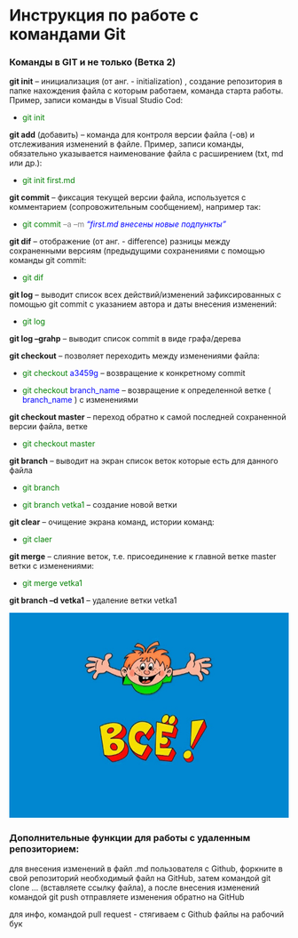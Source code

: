 # Инструкция по работе с командами Git

### Команды в GIT и не только (Ветка 2)

**git init** – инициализация (от анг. - initialization) , создание репозитория в папке нахождения файла с которым работаем, команда старта работы. Пример, записи команды в Visual Studio Cod:

* <span style="color:green"> git init</span>

**git add** (добавить) – команда для контроля версии файла (-ов) и отслеживания изменений в файле. Пример, записи команды, обязательно указывается наименование файла с расширением (txt, md или др.):

* <span style="color:green"> git init first.md</span>

**git commit** – фиксация текущей версии файла, используется с комментарием (сопровожительным сообщением), например так:

* <span style="color:green"> git commit </span> 
<span style="color:grey"> –a –m </span> 
<span style="color:blue"> *“first.md внесены новые подпункты”* </span>

**git dif** – отображение (от анг. - difference) разницы между сохраненными версиям (предыдущими сохранениями с помощью команды git commit:

* <span style="color:green"> git dif</span>

**git log** – выводит список всех действий/изменений зафиксированных с помощью git commit с указанием автора и даты внесения изменений:

* <span style="color:green"> git log</span>

**git log –grahp** – выводит список commit в виде графа/дерева

**git checkout** – позволяет переходить между изменениями файла:

* <span style="color:green"> git checkout </span> 
<span style="color:blue"> a3459g </span> 
– возвращение к конкретному commit

* <span style="color:green"> git checkout </span> 
<span style="color:blue"> branch_name </span> 
– возвращение к определенной ветке (
<span style="color:blue"> branch_name </span>
) с изменениями

**git checkout master** – переход обратно к самой последней сохраненной версии файла, ветке

* <span style="color:green"> git checkout master </span> 

**git branch** – выводит на экран список веток которые есть для данного файла

* <span style="color:green"> git branch </span> 

* <span style="color:green"> git branch vetka1 </span> – создание новой ветки

**git clear** – очищение экрана команд, истории команд:

* <span style="color:green"> git claer </span> 

**git merge** – слияние веток, т.е. присоединение к главной ветке master ветки с изменениями:

* <span style="color:green"> git merge vetka1 </span>

**git branch –d  vetka1** – удаление ветки  vetka1

![](End.jpg)

### Дополнительные функции для работы с удаленным репозиторием: 

для внесения изменений в файл .md пользователя с Github, форкните в свой репозиторий необходимый файл на GitHub, затем командой git clone ... (вставляете ссылку файла), а после внесения изменений командой git push отправляете изменения обратно на GitHub

для инфо, командой pull request - стягиваем с Github файлы на рабочий бук 


